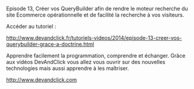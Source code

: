 Episode 13, Créer vos QueryBuilder afin de rendre le moteur recherche du site Ecommerce opérationnelle et de facilité la recherche à vos visiteurs.

Accéder au tutoriel :

http://www.devandclick.fr/tutoriels-videos/2014/episode-13-creer-vos-querybuilder-grace-a-doctrine.html



Apprendre facilement la programmation, comprendre et échanger.
Grâce aux vidéos DevAndClick vous allez vous ouvrir sur des nouvelles technologies mais aussi apprendre à les maîtriser.

http://www.devandclick.com